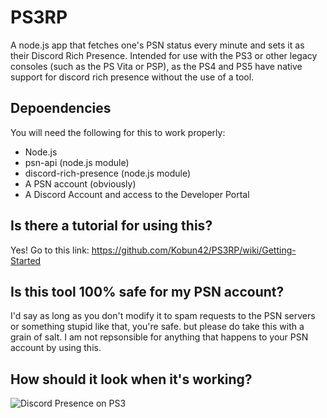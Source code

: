 # PS3RP
A node.js app that fetches one's PSN status every minute and sets it as their Discord Rich Presence. Intended for use with the PS3 or other legacy consoles (such as the PS Vita or PSP), as the PS4 and PS5 have native support for discord rich presence without the use of a tool.

## Depoendencies
You will need the following for this to work properly:
- Node.js
- psn-api (node.js module)
- discord-rich-presence (node.js module)
- A PSN account (obviously)
- A Discord Account and access to the Developer Portal

## Is there a tutorial for using this?
Yes! Go to this link: https://github.com/Kobun42/PS3RP/wiki/Getting-Started

## Is this tool 100% safe for my PSN account?
I'd say as long as you don't modify it to spam requests to the PSN servers or something stupid like that, you're safe. but please do take this with a grain of salt. I am not repsonsible for anything that happens to your PSN account by using this.

## How should it look when it's working?
![Discord Presence on PS3](https://raw.githubusercontent.com/Kobun42/PS3RP/main/images/demo.png)
